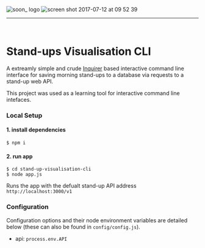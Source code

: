 ![soon_ logo](https://user-images.githubusercontent.com/20629455/28109490-27c0b602-66e7-11e7-9918-578beb7dfa9d.png)
![screen shot 2017-07-12 at 09 52 39](https://user-images.githubusercontent.com/20629455/28109776-2833e306-66e8-11e7-86d6-b285d08b3cb1.png)

___
<br>

# Stand-ups Visualisation CLI

A extreamly simple and crude [Inquirer](https://www.npmjs.com/package/aglio) based interactive command line interface for saving morning stand-ups to a database via requests to a stand-up web API.

This project was used as a learning tool for interactive command line intefaces.

### Local Setup

#### 1. install dependencies

```shell
$ npm i
```

#### 2. run app

```shell
$ cd stand-up-visualisation-cli
$ node app.js
```

Runs the app with the defualt stand-up API address `http://localhost:3000/v1`

### Configuration

Configuration options and their node environment variables are detailed below (these can also be found in `config/config.js`).

* api: `process.env.API`

